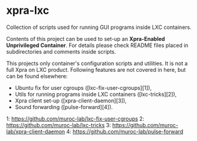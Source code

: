 # xpra-lxc

Collection of scripts used for running GUI programs inside LXC containers.

Contents of this project can be used to set-up an **Xpra-Enabled
Unprivileged Container**. For details please check README files placed
in subdirectories and comments inside scripts.

This projects only container's configuration scripts and utilities. It is not
a full Xpra on LXC product. Following features are not covered in here, but can
be found elsewhere:

 * Ubuntu fix for user cgroups ([lxc-fix-user-cgroups][1]),
 * Utils for running programs inside LXC containers ([lxc-tricks][2]),
 * Xpra client set-up ([xpra-client-daemon][3]),
 * Sound forwarding ([pulse-forward][4]).

1: https://github.com/muroc-lab/lxc-fix-user-cgroups
2: https://github.com/muroc-lab/lxc-tricks
3: https://github.com/muroc-lab/xpra-client-daemon
4: https://github.com/muroc-lab/pulse-forward 

